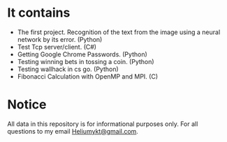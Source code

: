 # It contains
* The first project. Recognition of the text from the image using a neural network by its error. (Python)
* Test Tcp server/client. (C#)
* Getting Google Chrome Passwords. (Python)
* Testing winning bets in tossing a coin. (Python)
* Testing wallhack in cs go. (Python)
* Fibonacci Calculation with OpenMP and MPI. (C)
# Notice
All data in this repository is for informational purposes only. For all questions to my email Heliumykt@gmail.com.
